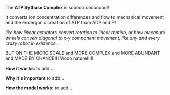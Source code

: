 The **ATP Sythase Complex** is sooooo coooooool!

It converts ion concentration differences and flow to mechanical movement and the endergonic creation of ATP from ADP and P!

_like how linear actuators convert rotation to linear motion, or how mecanum wheels convert diagonal to x-y component movement, like any and every crazy robot in existence..._ 

BUT ON THE MICRO SCALE and MORE COMPLEX and MORE ABUNDANT and MADE BY CHANCE!!! Wooo nature!!!!!

**How it works:**
to add...

**Why it's important**
to add...

**How the model works:**
to add...
